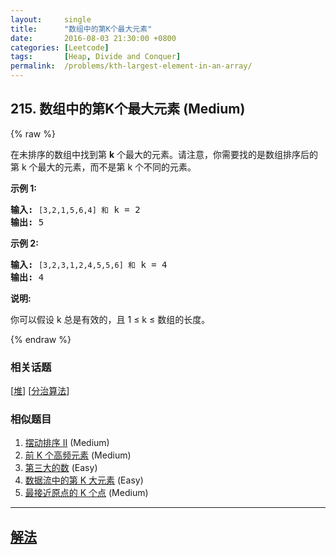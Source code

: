 ```yaml
---
layout:     single
title:      "数组中的第K个最大元素"
date:       2016-08-03 21:30:00 +0800
categories: [Leetcode]
tags:       [Heap, Divide and Conquer]
permalink:  /problems/kth-largest-element-in-an-array/
---
```


## 215. 数组中的第K个最大元素 (Medium)

{% raw %}

<p>在未排序的数组中找到第 <strong>k</strong> 个最大的元素。请注意，你需要找的是数组排序后的第 k 个最大的元素，而不是第 k 个不同的元素。</p>

<p><strong>示例 1:</strong></p>

<pre><strong>输入:</strong> <code>[3,2,1,5,6,4] 和</code> k = 2
<strong>输出:</strong> 5
</pre>

<p><strong>示例&nbsp;2:</strong></p>

<pre><strong>输入:</strong> <code>[3,2,3,1,2,4,5,5,6] 和</code> k = 4
<strong>输出:</strong> 4</pre>

<p><strong>说明: </strong></p>

<p>你可以假设 k 总是有效的，且 1 &le; k &le; 数组的长度。</p>

{% endraw %}

### 相关话题
  [[堆](https://github.com/openset/leetcode/tree/master/tag/heap/README.md)]
  [[分治算法](https://github.com/openset/leetcode/tree/master/tag/divide-and-conquer/README.md)]

### 相似题目
  1. [摆动排序 II](/problems/wiggle-sort-ii) (Medium)
  1. [前 K 个高频元素](/problems/top-k-frequent-elements) (Medium)
  1. [第三大的数](/problems/third-maximum-number) (Easy)
  1. [数据流中的第 K 大元素](/problems/kth-largest-element-in-a-stream) (Easy)
  1. [最接近原点的 K 个点](/problems/k-closest-points-to-origin) (Medium)

---

## [解法](https://github.com/openset/leetcode/tree/master/problems/kth-largest-element-in-an-array)
